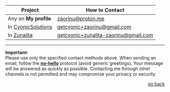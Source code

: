 | Project                        | How to Contact                            |
|-------------------------------|------------------------------------------|
| Any on **My profile**          | zaorinu@proton.me                        |
| In [CyonicSolutions](https://github.com/getcyonic) | getcyonic+zaorinu@gmail.com             |
| In [Zunalita](https://github.com/zunalita)         | getcyonic+zunalita-zaorinu@gmail.com   |

---

**Important:**  
Please use only the specified contact methods above. When sending an email, follow the [**no-hello**](./assets/nohello.md) protocol (avoid generic greetings). Your message will be answered as quickly as possible. Contacting me through other channels is not permitted and may compromise your privacy or security.

<div style="text-align: right;">
  <a href="../readme.md">go back</a>
</div>
